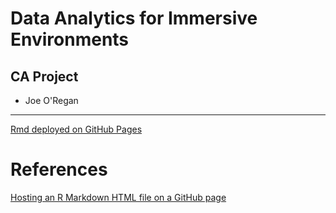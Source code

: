# Data Analytics for Immersive Environments

## CA Project

- Joe O'Regan

---

[Rmd deployed on GitHub Pages](https://joeaoregan.github.io/2022_DAIE_GCA_JOR/)

# References

[Hosting an R Markdown HTML file on a GitHub page](https://mbounthavong.com/blog/2022/7/30/hosting-a-r-markdown-html-file-on-a-github-page)
